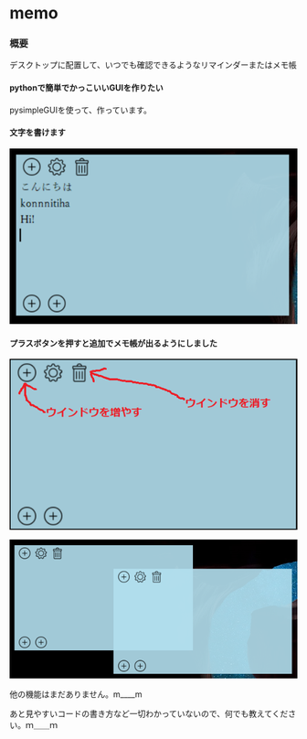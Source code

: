 # memo

### 概要

デスクトップに配置して、いつでも確認できるようなリマインダーまたはメモ帳



#### pythonで簡単でかっこいいGUIを作りたい

pysimpleGUIを使って、作っています。



#### 文字を書けます

![図3](説明_image\図3.png)



#### プラスボタンを押すと追加でメモ帳が出るようにしました

![図１](説明_image\図１.png)

![図2](説明_image\図2.png)



他の機能はまだありません。m____m

あと見やすいコードの書き方など一切わかっていないので、何でも教えてください。ｍ＿＿ｍ